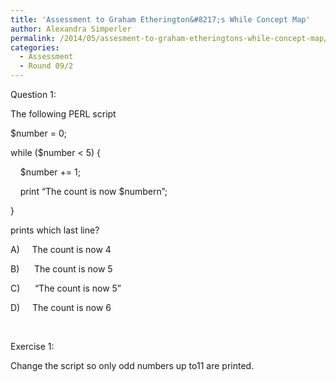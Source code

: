 ```yaml
---
title: 'Assessment to Graham Etherington&#8217;s While Concept Map'
author: Alexandra Simperler
permalink: /2014/05/assesment-to-graham-etheringtons-while-concept-map/
categories:
  - Assessment
  - Round 09/2
---
```

Question 1:

The following PERL script

$number = 0;

while ($number < 5) {

    $number += 1;

    print &#8220;The count is now $numbern&#8221;;

}

prints which last line?

A)     The count is now 4

B)      The count is now 5

C)      “The count is now 5”

D)     The count is now 6

&nbsp;

Exercise 1:

Change the script so only odd numbers up to11 are printed.
